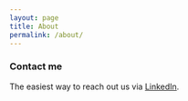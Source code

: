 ```yaml
---
layout: page
title: About
permalink: /about/
---
```


### Contact me

The easiest way to reach out us via [LinkedIn](https://www.linkedin.com/in/adamnewhard/).